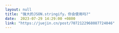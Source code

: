 ```yaml
---
layout: null
title: "强大的JSON.stringify，你会使用吗?"
date:  2023-07-29 14:29:00 +0800
link: "https://juejin.cn/post/7072122968087724046"
---
```

